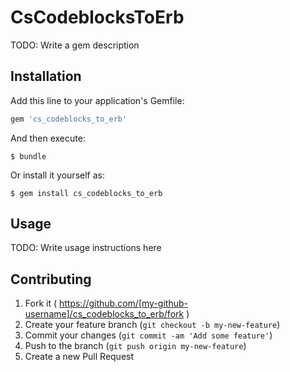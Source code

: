 # CsCodeblocksToErb

TODO: Write a gem description

## Installation

Add this line to your application's Gemfile:

```ruby
gem 'cs_codeblocks_to_erb'
```

And then execute:

    $ bundle

Or install it yourself as:

    $ gem install cs_codeblocks_to_erb

## Usage

TODO: Write usage instructions here

## Contributing

1. Fork it ( https://github.com/[my-github-username]/cs_codeblocks_to_erb/fork )
2. Create your feature branch (`git checkout -b my-new-feature`)
3. Commit your changes (`git commit -am 'Add some feature'`)
4. Push to the branch (`git push origin my-new-feature`)
5. Create a new Pull Request
